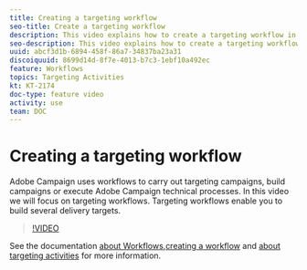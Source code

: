 ```yaml
---
title: Creating a targeting workflow
seo-title: Create a targeting workflow
description: This video explains how to create a targeting workflow in Adobe Campaign Classic
seo-description: This video explains how to create a targeting workflow in Adobe Campaign Classic
uuid: abcf3d1b-6894-458f-86a7-34837ba23a31
discoiquuid: 8699d14d-8f7e-4013-b7c3-1ebf10a492ec
feature: Workflows
topics: Targeting Activities
kt: KT-2174
doc-type: feature video
activity: use
team: DOC
---
```


# Creating a targeting workflow

Adobe Campaign uses workflows to carry out targeting campaigns, build campaigns or execute Adobe Campaign technical processes. In this video we will focus on targeting workflows. Targeting workflows enable you to build several delivery targets.

>[!VIDEO](https://video.tv.adobe.com/v/25605?quality=12)

See the documentation [about Workflows](https://docs.adobe.com/content/help/en/campaign-classic/using/automating-with-workflows/introduction/about-workflows.html),[creating a workflow](https://helpx.adobe.com/campaign/kt/acc/using/acc-creating-a-workflow-in-a-campaign-video.html)
and [about targeting activities](https://docs.adobe.com/content/help/en/campaign-classic/using/automating-with-workflows/targeting-activities/about-targeting-activities.html) for more information.
